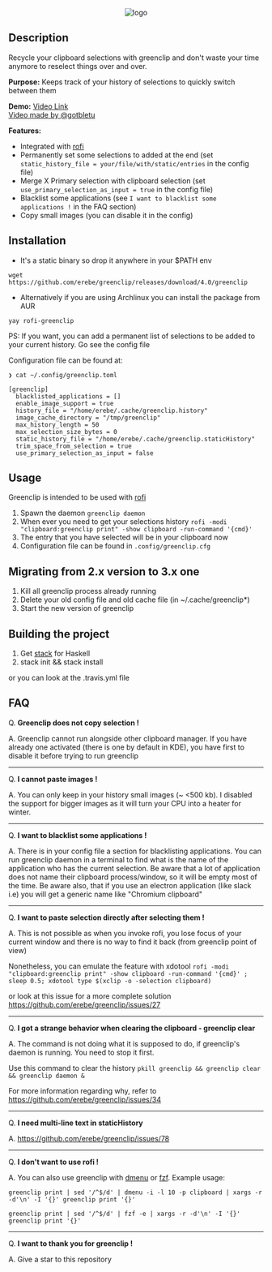 <p align="center">
  <img src="https://github.com/erebe/greenclip/raw/master/logo.png" alt="logo"/>
</p>

## Description

Recycle your clipboard selections with greenclip and don't waste your time anymore
to reselect things over and over.

**Purpose:**
Keeps track of your history of selections to quickly switch between them

**Demo:**  <a href="https://www.youtube.com/watch?v=Utk-9Gy8H3w">Video Link</a>
<br/>
<a href="https://www.youtube.com/watch?v=4IycORAdW9M">Video made by @gotbletu</a>

**Features:**
  + Integrated with [rofi](https://github.com/DaveDavenport/rofi)
  + Permanently set some selections to added at the end (set `static_history_file = your/file/with/static/entries` in the config file)
  + Merge X Primary selection with clipboard selection (set `use_primary_selection_as_input = true` in the config file)
  + Blacklist some applications (see `I want to blacklist some applications !` in the FAQ section)
  + Copy small images (you can disable it in the config)

## Installation

- It's a static binary so drop it anywhere in your $PATH env

```wget https://github.com/erebe/greenclip/releases/download/4.0/greenclip```


- Alternatively if you are using Archlinux you can install the package from AUR

``yay rofi-greenclip``

PS: If you want, you can add a permanent list of selections to be added to your current history. Go see the config file

Configuration file can be found at: 
```
❯ cat ~/.config/greenclip.toml

[greenclip]
  blacklisted_applications = []
  enable_image_support = true
  history_file = "/home/erebe/.cache/greenclip.history"
  image_cache_directory = "/tmp/greenclip"
  max_history_length = 50
  max_selection_size_bytes = 0
  static_history_file = "/home/erebe/.cache/greenclip.staticHistory"
  trim_space_from_selection = true
  use_primary_selection_as_input = false
```

## Usage

Greenclip is intended to be used with [rofi](https://github.com/DaveDavenport/rofi)

1. Spawn the daemon ``` greenclip daemon ```
2. When ever you need to get your selections history ``` rofi -modi "clipboard:greenclip print" -show clipboard -run-command '{cmd}' ```
3. The entry that you have selected will be in your clipboard now
4. Configuration file can be found in ```.config/greenclip.cfg```

## Migrating from 2.x version to 3.x one

1. Kill all greenclip process already running
2. Delete your old config file and old cache file (in ~/.cache/greenclip*)
3. Start the new version of greenclip

## Building the project

1. Get [stack](https://docs.haskellstack.org/en/stable/README/) for Haskell
2. stack init && stack install

or you can look at the .travis.yml file

## FAQ

Q. **Greenclip does not copy selection !**

A. Greenclip cannot run alongside other clipboard manager. If you have already one activated (there is one by default in KDE), you have first to disable it before trying to run greenclip

---------

Q. **I cannot paste images !**

A. You can only keep in your history small images  (~ <500 kb). I disabled the support for bigger images as it will turn your CPU into a heater for winter.

----------

Q. **I want to blacklist some applications !**

A. There is in your config file a section for blacklisting applications.
   You can run greenclip daemon in a terminal to find what is the name of the application who has the current selection.
   Be aware that a lot of application does not name their clipboard process/window, so it will be empty most of the time.
   Be aware also, that if you use an electron application (like slack i.e) you will get a generic name like "Chromium clipboard"

----------

Q. **I want to paste selection directly after selecting them !**

A. This is not possible as when you invoke rofi, you lose focus of your current window and there is no way to find it back (from greenclip point of view)

   Nonetheless, you can emulate the feature with xdotool `rofi -modi "clipboard:greenclip print" -show clipboard -run-command '{cmd}' ; sleep 0.5; xdotool type $(xclip -o -selection clipboard)`

   or look at this issue for a more complete solution https://github.com/erebe/greenclip/issues/27

----------

Q. **I got a strange behavior when clearing the clipboard - greenclip clear**

A. The command is not doing what it is supposed to do, if greenclip's daemon is running. You need to stop it first.

   Use this command to clear the history `pkill greenclip && greenclip clear && greenclip daemon &`
   
   For more information regarding why, refer to https://github.com/erebe/greenclip/issues/34 

----------

Q. **I need multi-line text in staticHistory**

A. https://github.com/erebe/greenclip/issues/78

----------

Q. **I don't want to use rofi !**

A. You can also use greenclip with [dmenu](http://tools.suckless.org/dmenu) or [fzf](https://github.com/junegunn/fzf). Example usage:

   `greenclip print | sed '/^$/d' | dmenu -i -l 10 -p clipboard | xargs -r -d'\n' -I '{}' greenclip print '{}'`

   `greenclip print | sed '/^$/d' | fzf -e | xargs -r -d'\n' -I '{}' greenclip print '{}'`

----------

Q. **I want to thank you for greenclip !**

A. Give a star to this repository
